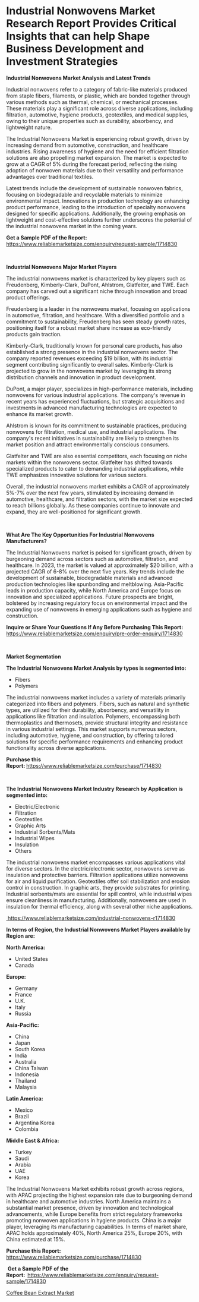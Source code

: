 <p><h1>Industrial Nonwovens Market Research Report Provides Critical Insights that can help Shape Business Development and Investment Strategies</h1></p><p><strong>Industrial Nonwovens Market Analysis and Latest Trends</strong></p>
<p><p>Industrial nonwovens refer to a category of fabric-like materials produced from staple fibers, filaments, or plastic, which are bonded together through various methods such as thermal, chemical, or mechanical processes. These materials play a significant role across diverse applications, including filtration, automotive, hygiene products, geotextiles, and medical supplies, owing to their unique properties such as durability, absorbency, and lightweight nature.</p><p>The Industrial Nonwovens Market is experiencing robust growth, driven by increasing demand from automotive, construction, and healthcare industries. Rising awareness of hygiene and the need for efficient filtration solutions are also propelling market expansion. The market is expected to grow at a CAGR of 5% during the forecast period, reflecting the rising adoption of nonwoven materials due to their versatility and performance advantages over traditional textiles.</p><p>Latest trends include the development of sustainable nonwoven fabrics, focusing on biodegradable and recyclable materials to minimize environmental impact. Innovations in production technology are enhancing product performance, leading to the introduction of specialty nonwovens designed for specific applications. Additionally, the growing emphasis on lightweight and cost-effective solutions further underscores the potential of the industrial nonwovens market in the coming years.</p></p>
<p><strong>Get a Sample PDF of the Report:&nbsp;</strong> <a href="https://www.reliablemarketsize.com/enquiry/request-sample/1714830?utm_campaign=2192&utm_medium=2&utm_source=Github&utm_content=ia&utm_term=31012025&utm_id=industrial-nonwovens">https://www.reliablemarketsize.com/enquiry/request-sample/1714830</a></p>
<p>&nbsp;</p>
<p><strong>Industrial Nonwovens Major Market Players</strong></p>
<p><p>The industrial nonwovens market is characterized by key players such as Freudenberg, Kimberly-Clark, DuPont, Ahlstrom, Glatfelter, and TWE. Each company has carved out a significant niche through innovation and broad product offerings.</p><p>Freudenberg is a leader in the nonwovens market, focusing on applications in automotive, filtration, and healthcare. With a diversified portfolio and a commitment to sustainability, Freudenberg has seen steady growth rates, positioning itself for a robust market share increase as eco-friendly products gain traction.</p><p>Kimberly-Clark, traditionally known for personal care products, has also established a strong presence in the industrial nonwovens sector. The company reported revenues exceeding $19 billion, with its industrial segment contributing significantly to overall sales. Kimberly-Clark is projected to grow in the nonwovens market by leveraging its strong distribution channels and innovation in product development.</p><p>DuPont, a major player, specializes in high-performance materials, including nonwovens for various industrial applications. The company's revenue in recent years has experienced fluctuations, but strategic acquisitions and investments in advanced manufacturing technologies are expected to enhance its market growth.</p><p>Ahlstrom is known for its commitment to sustainable practices, producing nonwovens for filtration, medical use, and industrial applications. The company's recent initiatives in sustainability are likely to strengthen its market position and attract environmentally conscious consumers.</p><p>Glatfelter and TWE are also essential competitors, each focusing on niche markets within the nonwovens sector. Glatfelter has shifted towards specialized products to cater to demanding industrial applications, while TWE emphasizes innovative solutions for various sectors.</p><p>Overall, the industrial nonwovens market exhibits a CAGR of approximately 5%-7% over the next few years, stimulated by increasing demand in automotive, healthcare, and filtration sectors, with the market size expected to reach billions globally. As these companies continue to innovate and expand, they are well-positioned for significant growth.</p></p>
<p>&nbsp;</p>
<p><strong>What Are The Key Opportunities For Industrial Nonwovens Manufacturers?</strong></p>
<p><p>The Industrial Nonwovens market is poised for significant growth, driven by burgeoning demand across sectors such as automotive, filtration, and healthcare. In 2023, the market is valued at approximately $20 billion, with a projected CAGR of 6-8% over the next five years. Key trends include the development of sustainable, biodegradable materials and advanced production technologies like spunbonding and meltblowing. Asia-Pacific leads in production capacity, while North America and Europe focus on innovation and specialized applications. Future prospects are bright, bolstered by increasing regulatory focus on environmental impact and the expanding use of nonwovens in emerging applications such as hygiene and construction.</p></p>
<p><strong>Inquire or Share Your Questions If Any Before Purchasing This Report:</strong> <a href="https://www.reliablemarketsize.com/enquiry/pre-order-enquiry/1714830?utm_campaign=2192&utm_medium=2&utm_source=Github&utm_content=ia&utm_term=31012025&utm_id=industrial-nonwovens">https://www.reliablemarketsize.com/enquiry/pre-order-enquiry/1714830</a></p>
<p>&nbsp;</p>
<p><strong>Market Segmentation</strong></p>
<p><strong>The Industrial Nonwovens Market Analysis by types is segmented into:</strong></p>
<p><ul><li>Fibers</li><li>Polymers</li></ul></p>
<p><p>The industrial nonwovens market includes a variety of materials primarily categorized into fibers and polymers. Fibers, such as natural and synthetic types, are utilized for their durability, absorbency, and versatility in applications like filtration and insulation. Polymers, encompassing both thermoplastics and thermosets, provide structural integrity and resistance in various industrial settings. This market supports numerous sectors, including automotive, hygiene, and construction, by offering tailored solutions for specific performance requirements and enhancing product functionality across diverse applications.</p></p>
<p><strong>Purchase this Report:&nbsp;</strong><a href="https://www.reliablemarketsize.com/purchase/1714830?utm_campaign=2192&utm_medium=2&utm_source=Github&utm_content=ia&utm_term=31012025&utm_id=industrial-nonwovens">https://www.reliablemarketsize.com/purchase/1714830</a></p>
<p>&nbsp;</p>
<p><strong>The Industrial Nonwovens Market Industry Research by Application is segmented into:</strong></p>
<p><ul><li>Electric/Electronic</li><li>Filtration</li><li>Geotextiles</li><li>Graphic Arts</li><li>Industrial Sorbents/Mats</li><li>Industrial Wipes</li><li>Insulation</li><li>Others</li></ul></p>
<p><p>The industrial nonwovens market encompasses various applications vital for diverse sectors. In the electric/electronic sector, nonwovens serve as insulation and protective barriers. Filtration applications utilize nonwovens for air and liquid purification. Geotextiles offer soil stabilization and erosion control in construction. In graphic arts, they provide substrates for printing. Industrial sorbents/mats are essential for spill control, while industrial wipes ensure cleanliness in manufacturing. Additionally, nonwovens are used in insulation for thermal efficiency, along with several other niche applications.</p></p>
<p><a href="https://www.reliablemarketsize.com/industrial-nonwovens-r1714830?utm_campaign=2192&utm_medium=2&utm_source=Github&utm_content=ia&utm_term=31012025&utm_id=industrial-nonwovens">&nbsp;https://www.reliablemarketsize.com/industrial-nonwovens-r1714830</a></p>
<p><strong>In terms of Region, the Industrial Nonwovens Market Players available by Region are:</strong></p>
<p>
    <p> <strong> North America: </strong>
        <ul>
            <li>United States</li>
            <li>Canada</li>
        </ul>
        </p> 
    <p> <strong> Europe: </strong>
        <ul>
            <li>Germany</li>
            <li>France</li>
            <li>U.K.</li>
            <li>Italy</li>
            <li>Russia</li>
        </ul>
        </p> 
    <p> <strong> Asia-Pacific: </strong>
        <ul>
            <li>China</li>
            <li>Japan</li>
            <li>South Korea</li>
            <li>India</li>
            <li>Australia</li>
            <li>China Taiwan</li>
            <li>Indonesia</li>
            <li>Thailand</li>
            <li>Malaysia</li>
        </ul>
        </p> 
    <p> <strong> Latin America: </strong>
        <ul>
            <li>Mexico</li>
            <li>Brazil</li>
            <li>Argentina Korea</li>
            <li>Colombia</li>
        </ul>
        </p> 
    <p> <strong> Middle East & Africa: </strong>
        <ul>
            <li>Turkey</li>
            <li>Saudi</li>
            <li>Arabia</li>
            <li>UAE</li>
            <li>Korea</li>
        </ul>
    </p>
    </p>
<p><p>The Industrial Nonwovens Market exhibits robust growth across regions, with APAC projecting the highest expansion rate due to burgeoning demand in healthcare and automotive industries. North America maintains a substantial market presence, driven by innovation and technological advancements, while Europe benefits from strict regulatory frameworks promoting nonwoven applications in hygiene products. China is a major player, leveraging its manufacturing capabilities. In terms of market share, APAC holds approximately 40%, North America 25%, Europe 20%, with China estimated at 15%.</p></p>
<p><strong>Purchase this Report: </strong><a href="https://www.reliablemarketsize.com/purchase/1714830?utm_campaign=2192&utm_medium=2&utm_source=Github&utm_content=ia&utm_term=31012025&utm_id=industrial-nonwovens">https://www.reliablemarketsize.com/purchase/1714830</a></p>
<p>&nbsp;<strong>Get a Sample PDF of the Report:&nbsp;&nbsp;</strong><a href="https://www.reliablemarketsize.com/enquiry/request-sample/1714830?utm_campaign=2192&utm_medium=2&utm_source=Github&utm_content=ia&utm_term=31012025&utm_id=industrial-nonwovens">https://www.reliablemarketsize.com/enquiry/request-sample/1714830</a></p>
<p><strong></strong></p>
<p><p><a href="https://github.com/WashimHussain441/Market-Research-Report-List-1/blob/main/coffee-bean-extract-market.md?utm_campaign=2192&utm_medium=2&utm_source=Github&utm_content=ia&utm_term=31012025&utm_id=industrial-nonwovens">Coffee Bean Extract Market</a></p></p>